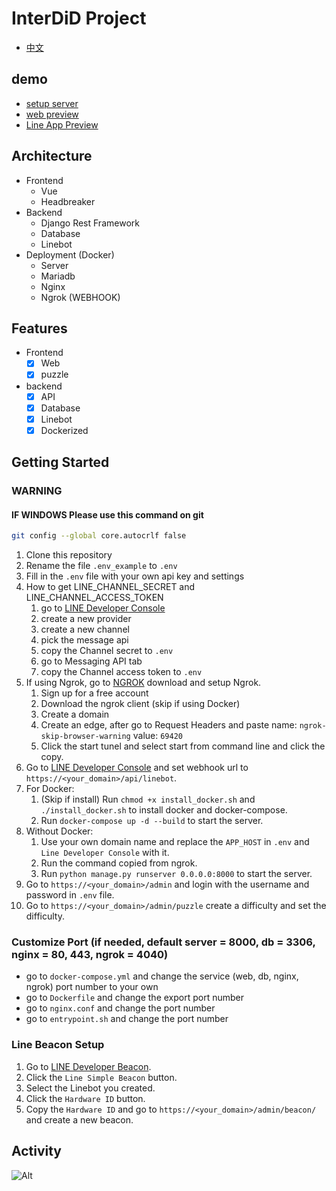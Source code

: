 # InterDiD Project

- [中文](README_zh.md)

## demo
- [setup server](https://www.youtube.com/watch?v=M37pfq72HPY&ab_channel=%E3%82%86%E3%81%9A)
- [web preview](https://youtu.be/zyp4eNCiXhs)
- [Line App Preview](https://youtu.be/DHHUUk9R9S4)

## Architecture
- Frontend
  - Vue
  - Headbreaker
- Backend
  - Django Rest Framework
  - Database
  - Linebot
- Deployment (Docker)
  - Server
  - Mariadb
  - Nginx
  - Ngrok (WEBHOOK)

## Features
- Frontend
  - [x] Web
  - [x] puzzle
- backend
  - [x] API
  - [x] Database
  - [x] Linebot
  - [x] Dockerized

## Getting Started
### WARNING 
#### IF WINDOWS Please use this command on git
```bash
git config --global core.autocrlf false
```
1. Clone this repository
2. Rename the file `.env_example` to `.env`
3. Fill in the `.env` file with your own api key and settings
4. How to get LINE_CHANNEL_SECRET and LINE_CHANNEL_ACCESS_TOKEN 
   1. go to [LINE Developer Console](https://developers.line.biz/console/)
   2. create a new provider
   3. create a new channel
   4. pick the message api
   5. copy the Channel secret to `.env`
   6. go to Messaging API tab
   7. copy the Channel access token to `.env`
5. If using Ngrok, go to [NGROK](https://ngrok.com/) download and setup Ngrok.
   1. Sign up for a free account
   2. Download the ngrok client (skip if using Docker)
   3. Create a domain
   4. Create an edge, after go to Request Headers and paste name: `ngrok-skip-browser-warning` value: `69420`
   5. Click the start tunel and select start from command line and click the copy. 
6. Go to [LINE Developer Console](https://developers.line.biz/console/) and set webhook url to `https://<your_domain>/api/linebot`.
7. For Docker:
   1. (Skip if install) Run `chmod +x install_docker.sh` and `./install_docker.sh` to install docker and docker-compose.
   2. Run `docker-compose up -d --build` to start the server.
8. Without Docker:
   1. Use your own domain name and replace the `APP_HOST` in `.env` and `Line Developer Console` with it.
   2. Run the command copied from ngrok.
   3. Run `python manage.py runserver 0.0.0.0:8000` to start the server.
9. Go to `https://<your_domain>/admin` and login with the username and password in `.env` file.
10. Go to `https://<your_domain>/admin/puzzle` create a difficulty and set the difficulty.

### Customize Port (if needed, default server = 8000, db = 3306, nginx = 80, 443, ngrok = 4040)
* go to `docker-compose.yml` and change the service (web, db, nginx, ngrok) port number to your own
* go to `Dockerfile` and change the export port number
* go to `nginx.conf` and change the port number
* go to `entrypoint.sh` and change the port number

### Line Beacon Setup
1. Go to [LINE Developer Beacon](https://manager.line.biz/beacon/register).
2. Click the `Line Simple Beacon` button.
3. Select the Linebot you created.
4. Click the `Hardware ID` button.
5. Copy the `Hardware ID` and go to `https://<your_domain>/admin/beacon/` and create a new beacon.

## Activity
![Alt](https://repobeats.axiom.co/api/embed/7a2e89f748c1cc8887da9f8b62a1a673c0710e10.svg "Repobeats analytics image")